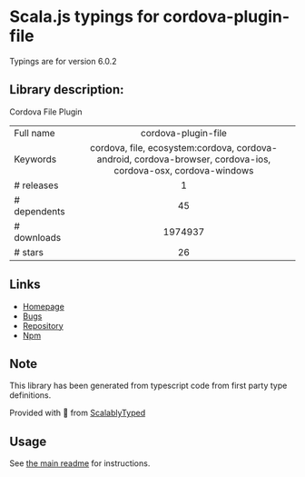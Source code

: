 
# Scala.js typings for cordova-plugin-file

Typings are for version 6.0.2

## Library description:
Cordova File Plugin

|                    |                 |
| ------------------ | :-------------: |
| Full name          | cordova-plugin-file |
| Keywords           | cordova, file, ecosystem:cordova, cordova-android, cordova-browser, cordova-ios, cordova-osx, cordova-windows |
| # releases         | 1 |
| # dependents       | 45 |
| # downloads        | 1974937 |
| # stars            | 26 |

## Links
- [Homepage](https://github.com/apache/cordova-plugin-file#readme)
- [Bugs](https://github.com/apache/cordova-plugin-file/issues)
- [Repository](https://github.com/apache/cordova-plugin-file)
- [Npm](https://www.npmjs.com/package/cordova-plugin-file)
    


## Note
This library has been generated from typescript code from first party type definitions.

Provided with :purple_heart: from [ScalablyTyped](https://github.com/oyvindberg/ScalablyTyped)

## Usage
See [the main readme](../../readme.md) for instructions.


